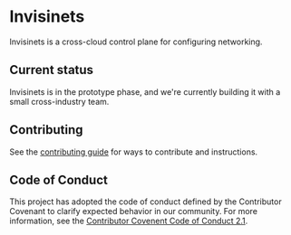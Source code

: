 # Invisinets

Invisinets is a cross-cloud control plane for configuring networking. 

## Current status

Invisinets is in the prototype phase, and we're currently building it with a small cross-industry team.

## Contributing

See the [contributing guide](./CONTRIBUTING.md) for ways to contribute and instructions.

## Code of Conduct

This project has adopted the code of conduct defined by the Contributor Covenant to clarify expected behavior in our community.
For more information, see the [Contributor Covenent Code of Conduct 2.1](https://www.contributor-covenant.org/version/2/1/code_of_conduct/).
